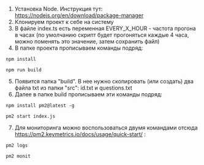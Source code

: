 1. Установка Node. Инструкция тут: https://nodejs.org/en/download/package-manager
2. Клонируем проект к себе на систему
3. В файле index.ts есть переменная EVERY_X_HOUR -  частота прогона в часах (по умолчанию скрипт будет прогоняться каждые 4 часа, можно поменять это значение, затем сохранить файл)
4. В папке проекта прописываем команды подряд:  
```
npm install
```  
```
npm run build
```
5. Появится папка "build". В нее нужно скопировать (или создать) два файла txt из папки "src": id.txt  и questions.txt
6. Далее в папке build прописываем эти команды подряд:  
```
npm install pm2@latest -g
```  
```
pm2 start index.js
```
7. Для мониторинга можно воспользоваться двумя командами отсюда https://pm2.keymetrics.io/docs/usage/quick-start/ :
```
pm2 logs
```
```
pm2 monit
```
